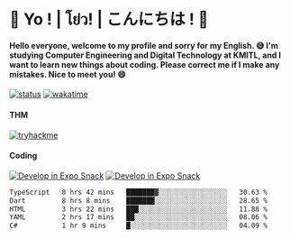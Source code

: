 # 👋 Yo ! | โย่ว! | こんにちは ! 👋

<h4>Hello everyone, welcome to my profile and sorry for my English. 😅
I'm studying Computer Engineering and Digital Technology at KMITL, and I want to learn new things about coding. Please correct me if I make any mistakes. Nice to meet you! 😄</h4>

[![status](https://img.shields.io/badge/Freelance-Unavailable-red)](https://whyzotee.vercel.app)
[![wakatime](https://wakatime.com/badge/user/3ff4daa0-dc37-4cca-9446-11cce239b396.svg)](https://wakatime.com/@3ff4daa0-dc37-4cca-9446-11cce239b396)

#### THM
[![tryhackme](https://tryhackme-badges.s3.amazonaws.com/whyzotee.png)](https://tryhackme.com/p/whyzotee)

#### Coding
[![Develop in Expo Snack](https://img.shields.io/badge/Flutter-119EFF.svg?style=for-the-badge&logo=flutter&labelColor=FFF&logoColor=119EFF)](https://flutter.dev/)
[![Develop in Expo Snack](https://img.shields.io/badge/Expo-000.svg?style=for-the-badge&logo=EXPO&labelColor=FFF&logoColor=000)](https://expo.dev/)

<!--START_SECTION:waka-->

```txt
TypeScript   8 hrs 42 mins   ███████▓░░░░░░░░░░░░░░░░░   30.63 %
Dart         8 hrs 8 mins    ███████░░░░░░░░░░░░░░░░░░   28.65 %
HTML         3 hrs 22 mins   ███░░░░░░░░░░░░░░░░░░░░░░   11.88 %
YAML         2 hrs 17 mins   ██░░░░░░░░░░░░░░░░░░░░░░░   08.06 %
C#           1 hr 9 mins     █░░░░░░░░░░░░░░░░░░░░░░░░   04.09 %
```

<!--END_SECTION:waka-->
